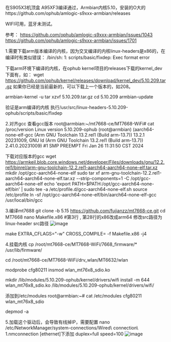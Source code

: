 在S905X3机顶盒 A95XF3编译通过，Armbian内核5.10，安装的O大的https://github.com/ophub/amlogic-s9xxx-armbian/releases


WIFI可用，蓝牙未测试。

参考：
https://github.com/ophub/amlogic-s9xxx-armbian/issues/1043
https://github.com/ophub/amlogic-s9xxx-armbian/issues/1701

1.需要下载arm版本编译的内核，因为交叉编译的内核linux-headers是x86的，在编译时有类似错误：
/bin/sh: 1: scripts/basic/fixdep: Exec format error

下载arm环境下编译的内核，在ophub kernel项目的releases下载的kernel_dev下面有，如：
wget https://github.com/ophub/kernel/releases/download/kernel_dev/5.10.209.tar.gz
如果你已经是当前最新的，可以下载上一个版本的，如208。

armbian-kernel -u
tar xzvf 5.10.209.tar.gz
cd 5.10.209
armbian-update

验证是arm编译的内核
执行/usr/src/linux-headers-5.10.209-ophub/scripts/basic/fixdep


2.对齐gcc
查看gcc版本
root@armbian:~/mt7668-ce/MT7668-WiFi# cat /proc/version
Linux version 5.10.209-ophub (root@armbian) (aarch64-none-elf-gcc (Arm GNU Toolchain 13.2.rel1 (Build arm-13.7)) 13.2.1 20231009, GNU ld (Arm GNU Toolchain 13.2.rel1 (Build arm-13.7)) 2.41.0.20231009) #1 SMP PREEMPT Fri Jan 26 11:31:50 CST 2024

下载对应版本的gcc
wget https://armkeil.blob.core.windows.net/developer/Files/downloads/gnu/12.2.rel1/binrel/arm-gnu-toolchain-12.2.rel1-aarch64-aarch64-none-elf.tar.xz
mkdir /opt/gcc-aarch64-none-elf
sudo tar xf arm-gnu-toolchain-12.2.rel1-aarch64-aarch64-none-elf.tar.xz --strip-components=1 -C /opt/gcc-aarch64-none-elf
echo 'export PATH=$PATH:/opt/gcc-aarch64-none-elf/bin' | sudo tee -a /etc/profile.d/gcc-aarch64-none-elf.sh
source /etc/profile
ln -sf /opt/gcc-aarch64-none-elf/bin/aarch64-none-elf-gcc /usr/local/bin/gcc



3.编译mt7688
git clone -b 5.15 https://github.com/fujianzz/mt7668-ce.git
cd MT7668
nano Makefile.x86
#第3行 ,  第28行的x86改成arm64
修改src路径为linux-header src路径
![image](https://github.com/fujianzz/mt7668-armbian/assets/25293511/91626455-36c0-4337-9b05-dcbc550d2d99)


make  EXTRA_CFLAGS="-w" CROSS_COMPILE= -f Makefile.x86 -j4


4.挂载内核
cp /root/mt7668-ce/MT7668-WiFi/7668_firmware/* /usr/lib/firmware/

cd /root/mt7668-ce/MT7668-WiFi/drv_wlan/MT6632/wlan

modprobe cfg80211
insmod wlan_mt76x8_sdio.ko

mkdir /lib/modules/5.10.209-ophub/kernel/drivers/wifi
install -m 644 wlan_mt76x8_sdio.ko /lib/modules/5.10.209-ophub/kernel/drivers/wifi/

添加到/etc/modules
root@armbian:~# cat /etc/modules
cfg80211
wlan_mt76x8_sdio

depmod -a


5.加载这个驱动后，会导致有线掉IP，需要配置
nano /etc/NetworkManager/system-connections/Wired\ connection\ 1.nmconnection
[ethernet]下添加
duplex=full
speed=100
![image](https://github.com/fujianzz/mt7668-armbian/assets/25293511/6ff3311a-2e37-495c-a377-6a4e03d137fc)
